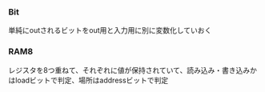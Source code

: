 ### Bit
単純にoutされるビットをout用と入力用に別に変数化していおく

### RAM8
レジスタを8つ重ねて、それぞれに値が保持されていて、読み込み・書き込みかはloadビットで判定、場所はaddressビットで判定